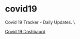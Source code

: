 # covid19
Covid 19 Tracker - Daily Updates. \

[Covid 19 Dashbaord ](https://hakerbaya.github.io/covid19)
